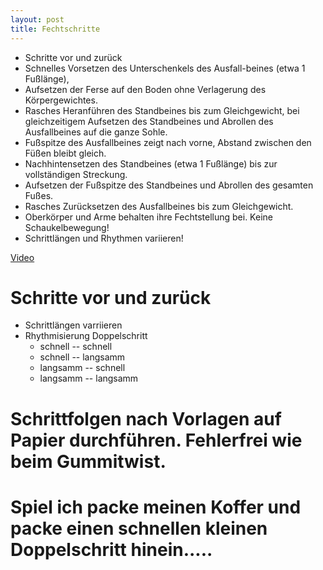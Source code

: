 ```yaml
---
layout: post
title: Fechtschritte 
---
```


* Schritte vor und zurück
* Schnelles  Vorsetzen  des  Unterschenkels  des  Ausfall-beines  (etwa  1  Fußlänge), 
* Aufsetzen  der  Ferse  auf  den  Boden ohne Verlagerung des Körpergewichtes.
* Rasches  Heranführen  des  Standbeines  bis  zum  Gleichgewicht,  bei  gleichzeitigem  Aufsetzen  des  Standbeines  und Abrollen des Ausfallbeines auf die ganze Sohle.
* Fußspitze  des  Ausfallbeines  zeigt  nach  vorne,  Abstand  zwischen den Füßen bleibt gleich.
* Nachhintensetzen  des  Standbeines  (etwa  1  Fußlänge)  bis zur vollständigen Streckung.
* Aufsetzen  der  Fußspitze  des  Standbeines  und  Abrollen  des gesamten Fußes.
* Rasches    Zurücksetzen    des    Ausfallbeines    bis    zum    Gleichgewicht. 
* Oberkörper  und  Arme  behalten  ihre  Fechtstellung  bei.  Keine Schaukelbewegung!
* Schrittlängen und Rhythmen variieren!

[Video](https://www.youtube.com/watch?v=NrOeO2NflyA)

# Schritte vor und zurück
* Schrittlängen varriieren
* Rhythmisierung Doppelschritt 
  * schnell -- schnell
  * schnell -- langsamm 
  * langsamm -- schnell
  * langsamm -- langsamm

# Schrittfolgen nach Vorlagen auf Papier durchführen. Fehlerfrei wie beim Gummitwist.

# Spiel ich packe meinen Koffer und packe einen schnellen kleinen Doppelschritt hinein..... 
